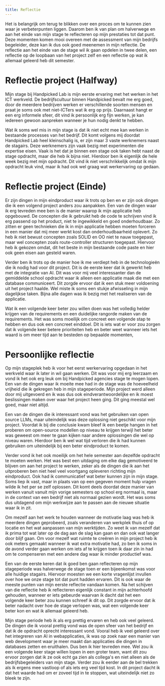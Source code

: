 ```yaml
---
title: Reflectie
---
```

Het is belangrijk om terug te blikken over een proces om te kunnen zien waar je verbeterpunten liggen. Daarom ben ik van plan om halverwege en aan het einde van mijn stage te reflecteren op mijn prestaties tot dat punt. Deze momenten komen mooi overeen met de assessment van mijn bedrijfs begeleider, deze kan ik dus ook goed meenemen in mijn reflectie. De reflectie aan het einde van de stage wil ik gaan opdelen in twee delen, een reflectie op de loopbaan van het project zelf en een reflectie op wat ik allemaal geleerd heb dit semester.

# Reflectie project (Halfway)
Mijn stage bij Handpicked Lab is mijn eerste ervaring met het werken in het ICT werkveld. De bedrijfscultuur binnen Handpicked bevalt me erg goed, door de meerdere bedrijven werken er verschillende soorten mensen en praat je soms ook met niet-ICTers wat ik erg op prijs. Daarnaast hangt er een erg informele sfeer, dit vind ik persoonlijk erg fijn werken, je kan iedereen gewoon aanpreken wanneer je hun nodig denkt te hebben. 

Wat ik soms wel mis in mijn stage is dat ik niet echt mee kan werken in bestaande processes van het bedrijf. Dit komt volgens mij doordat Handpicked Lab heel kleinschalig is, er zijn maar 3 vaste werknemers naast de stagairs. Deze werknemers zijn vaak bezig met experimenten die expertise eisen. Vaak is het dat je binnen een stage ook taken hebt naast de stage opdracht, maar die heb ik bijna niet. Hierdoor ben ik eigenlijk de hele week bezig met mijn opdracht. Dit vind ik niet verschrikkelijk omdat ik mijn opdracht leuk vind, maar ik had ook wel graag wat werkervaring op gedaan.
# Reflectie project (Einde)
Er zijn dingen in mijn eindproduct waar ik trots op ben en er zijn ook dingen die ik een volgend project anders zou aanpakken. Een van de dingen waar ik erg tevreden mee ben is de manier waarop ik mijn applicatie heb opgebouwd. De concepten die ik gebruikt heb de code te schrijven vind ik erg passend op het product, niet te ingewikkeld en goed onderhoudbaar. Zo zitten er geen technieken die ik in mijn applicatie hebben moeten forceren in een manier dat mij meer werkt kost dan onderhoudbaarheid oplevert. Zo heb ik niet bewust concepten zoals SOLID en OO niet te nauw toegepast, maar wel concepten zoals route-controller structuren toegepast. Hiervoor heb ik gekozen omdat, dit het beste in mijn bestaande code paste en hier ook geen eisen aan gesteld waren.

Verder ben ik trots op de manier hoe ik me verdiept heb in de technologieën die ik nodig had voor dit project. Dit is de eerste keer dat ik gewerkt heb met de integratie van AI. Dit was voor mij veel interessanter dan de gemiddelde school opdracht waar ik alleen een applicatie maak die met een database communiceert. Dit zorgde ervoor dat ik een stuk meer voldoening uit het project haalde. Wel miste ik soms een stukje afwisseling in mijn dagelijkse taken. Bijna alle dagen was ik bezig met het realiseren van de applicatie.

Wat ik een volgende keer beter zou willen doen was het volledig helder krijgen van de requirements en een duidelijke rangorde maken van de requirements. Het was soms moeilijk om concreet een volgende stap te hebben en dus ook een concreet einddoel. Dit is iets wat er voor zou zorgen dat ik volgende keer betere prioriteiten heb en beter weet wanneer iets het waard is om meer tijd aan te besteden op bepaalde momenten,

# Persoonlijke reflectie
Op mijn stageplek heb ik voor het eerst werkervaring opgedaan in het werkveld waar ik later in wil gaan werken. Dit was voor mij erg leerzaam en vond ik het ook erg leuk om bij Handpicked agencies stage te mogen lopen. Een van de dingen waar ik moeite mee had in de stage was de hoeveelheid vrijheid die ik gekregen heb in mijn stageperiode. Mijn project werd alleen door mij uitgevoerd en ik was dus ook eindverantwoordelijke en ik moest beslissingen maken over waar het project heen ging. Dit ging meestal wel goed, maar niet altijd. 

Een van de dingen die ik interessant vond was het gebruiken van open source LLMs, maar uiteindelijk was deze oplossing niet geschikt voor mijn project. Voordat ik bij die conclusie kwam bleef ik een beetje hangen in het proberen om open-source modellen op niveau te krijgen terwijl het beter was geweest om meer te gaan kijken naar andere oplossingen die wel op niveau waren. Hierdoor ben ik wel wat tijd verloren die ik had kunnen gebruiken om uiteindelijk bij een beter eindproduct te komen. 

Verder vond ik het ook moeilijk om het hele semester aan dezelfde opdracht te moeten werken. Het was best een uitdaging om elke dag gemotiveerd te blijven om aan het project te werken, zeker als de dingen die ik aan het uitproberen ben niet heel veel voortgang opleveren richting mijn eindproduct. Ook had ik communicatief wat beter kunnen zijn in mijn stage. Soms liep ik vast, maar in plaats van op een gegeven moment hulp vragen wilde ik het per se zelf oplossen. Dit komt deels doordat deze manier van werken vanuit vanuit mijn vorige semesters op school erg normaal is, maar in de context van een bedrijf niet als normaal gezien wordt. Het was soms dus uitdagend om mijn werkwijze aan te passen aan de nieuwe situatie waar ik in zit.

Om mezelf aan het werk te houden wanneer de motivatie laag was heb ik meerdere dingen geprobeerd, zoals veranderen van werkplek thuis of op locatie en het wat aanpassen van mijn werktijden. Zo weet ik van mezelf dat ik prima tot wat later op de dag aan de slag kan gaan en dan ook wat langer door blijf gaan. Om voor mezelf wat ruimte te creëren in mijn project heb ik ook meters gemaakt wanneer ik wat extra motivatie had, zo ben ik soms in de avond verder gaan werken om iets af te krijgen toen ik daar zin in had om te compenseren met een andere dag waar ik minder productief was. 

Een van de eerste keren dat ik goed ben gaan reflecteren op mijn stageperiode was halverwege de stage toen er een bijeenkomst was voor alle huidige stagairs. Hiervoor moesten we een korte vragenlijst invullen over hoe we onze stage tot dat punt hadden ervaren. Dit is ook waar de meeste punten van mijn eerste reflectie vandaan komen. Na het schijven van die reflectie heb ik reflecteren eigenlijk constant in mijn achterhoofd gehouden, wanneer er iets gebeurde waarvan ik dacht dat het een volgende keer beter zou kunnen schreef ik dit op. Dit zorgde ervoor dat ik beter nadacht over hoe de stage verlopen was, wat een volgende keer beter kon en wat ik allemaal geleerd heb.

Mijn stage periode heb ik als erg prettig ervaren en heb ook veel geleerd. De dingen die ik vooral prettig vond was de open sfeer van het bedrijf en dat ik de opdracht oprecht interessant vond. Vooral heb ik veel geleerd over het integreren van AI in webapplicaties, ik was op zoek naar een manier van web development waar je meer maakt dan applicaties die dingen in databases zetten en eruithalen. Dus ben ik hier tevreden mee. Wel zou ik een volgende keer stage willen lopen in een groter team, want dit zou ervoor zorgen dat ik ze ook echt ga zien als collega's en niet alleen als de bedrijfsbegeleiders van mijn stage. Verder zou ik eerder aan de bel trekken als ik ergens mee vastloop of als iets erg veel tijd kost. In dit project dacht ik dat het waarde had om er zoveel tijd in te stoppen, wat uiteindelijk niet zo bleek te zijn.